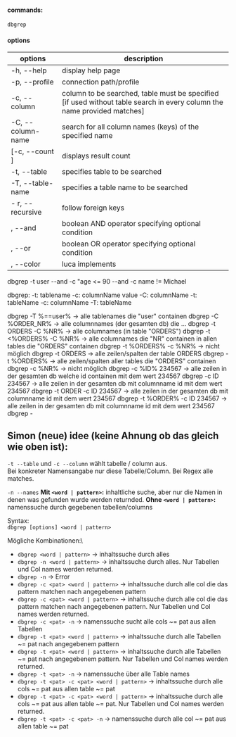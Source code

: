 #### commands:

    dbgrep

#### options

| options           | description                                                                                                             |
| ----------------- | ----------------------------------------------------------------------------------------------------------------------- |
| -h, --help        | display help page                                                                                                       |
| -p, --profile     | connection path/profile                                                                                                 |
| -c, --column      | column to be searched, table must be specified [if used without table search in every column the name provided matches] |
| -C, --column-name | search for all column names (keys) of the specified name                                                                |
| [-c, --count ]    | displays result count                                                                                                   |
| -t, --table       | specifies table to be searched                                                                                          |
| -T, --table-name  | specifies a table name to be searched                                                                                   |
| - r, --recursive  | follow foreign keys                                                                                                     |
| , --and           | boolean AND operator specifying optional condition                                                                      |
| , --or            | boolean OR operator specifying optional condition                                                                       |
| , --color         | luca implements                                                                                                         |

dbgrep -t user --and -c "age <= 90 --and -c name != Michael

dbgrep:
 -t: tablename
    -c: columnName
            value
    -C: columnName
-t: tableName
    -c: columnName
-T: tableName




dbgrep -T %==user%                    -> alle tablenames die "user" containen
dbgrep -C %ORDER_NR%                -> alle columnnames (der gesamten db) die ...
dbgrep -t ORDERS -C %NR%            -> alle columnames (in table "ORDERS")
dbgrep -t <%ORDERS% -C %NR%          -> alle columnames die "NR" containen in allen tables die "ORDERS" containen
dbgrep -t %ORDERS% -c %NR%          -> nicht möglich
dbgrep -t ORDERS                    -> alle zeilen/spalten der table ORDERS
dbgrep -t %ORDERS%                  -> alle zeilen/spalten aller tables die "ORDERS" containen
dbgrep -c %NR%                      -> nicht möglich
dbgrep -c %ID% 234567               -> alle zeilen in der gesamten db welche id containen mit dem wert 234567
dbgrep -c ID 234567                 -> alle zeilen in der gesamten db mit columnname id mit dem wert 234567
dbgrep -t ORDER -c ID 234567        -> alle zeilen in der gesamten db mit columnname id mit dem wert 234567
dbgrep -t %ORDER% -c ID 234567      -> alle zeilen in der gesamten db mit columnname id mit dem wert 234567
dbgrep -


## Simon (neue) idee (keine Ahnung ob das gleich wie oben ist):

`-t --table` und `-c --column` wählt tabelle / column aus.\
Bei konkreter Namensangabe nur diese Tabelle/Column. Bei Regex alle matches.

`-n --names` **Mit `<word | pattern>`:** inhaltliche suche, aber nur die Namen in denen was gefunden wurde werden returnded. **Ohne `<word | pattern>`:** namenssuche durch gegebenen tabellen/columns


Syntax:\
`dbgrep [options] <word | pattern>`

Mögliche Kombinationen:\
- `dbgrep <word | pattern>` -> inhaltssuche durch alles
- `dbgrep -n <word | pattern>` -> inhaltssuche durch alles. Nur Tabellen und Col names werden returned.
- `dbgrep -n` -> Error
- `dbgrep -c <pat> <word | pattern>` -> inhaltssuche durch alle col die das pattern matchen nach angegebenen pattern
- `dbgrep -c <pat> <word | pattern>` -> inhaltssuche durch alle col die das pattern matchen nach angegebenen pattern. Nur Tabellen und Col names werden returned.
- `dbgrep -c <pat> -n` -> namenssuche sucht alle cols ~= pat aus allen Tabellen
- `dbgrep -t <pat> <word | pattern>` -> inhaltssuche durch alle Tabellen ~= pat nach angegebenem pattern
- `dbgrep -t <pat> <word | pattern>` -> inhaltssuche durch alle Tabellen ~= pat nach angegebenem pattern. Nur Tabellen und Col names werden returned.
- `dbgrep -t <pat> -n` -> namenssuche über alle Table names
- `dbgrep -t <pat> -c <pat> <word | pattern>` -> inhaltssuche durch alle cols ~= pat aus allen table ~= pat 
- `dbgrep -t <pat> -c <pat> <word | pattern>` -> inhaltssuche durch alle cols ~= pat aus allen table ~= pat. Nur Tabellen und Col names werden returned.
- `dbgrep -t <pat> -c <pat> -n` -> namenssuche durch alle col ~= pat aus allen table ~= pat